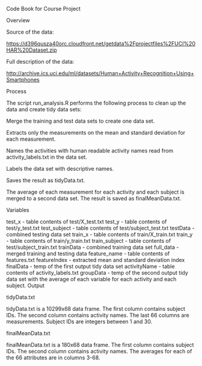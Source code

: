 Code Book for Course Project

Overview

Source of the data:

https://d396qusza40orc.cloudfront.net/getdata%2Fprojectfiles%2FUCI%20HAR%20Dataset.zip

Full description of the data:

http://archive.ics.uci.edu/ml/datasets/Human+Activity+Recognition+Using+Smartphones

Process

The script run_analysis.R performs the following process to clean up the data and create tidy data sets:

Merge the training and test data sets to create one data set.

Extracts only the measurements on the mean and standard deviation for each measurement.

Names the activities with human readable activity names read from activity_labels.txt in the data set.

Labels the data set with descriptive names.

Saves the result as tidyData.txt.

The average of each measurement for each activity and each subject is merged to a second data set. The result is saved as finalMeanData.txt.

Variables

test_x - table contents of test/X_test.txt
test_y - table contents of test/y_test.txt
test_subject - table contents of test/subject_test.txt
testData - combined testing data set
train_x - table contents of train/X_train.txt
train_y - table contents of train/y_train.txt
train_subject - table contents of test/subject_train.txt
trainData - combined training data set
full_data - merged training and testing data
feature_name - table contents of features.txt
featureIndex - extracted mean and standard deviation index
finalData - temp of the first output tidy data set
activityName - table contents of activity_labels.txt
groupData - temp of the second output tidy data set with the average of each variable for each activity and each subject.
Output

tidyData.txt

tidyData.txt is a 10299x68 data frame.
The first column contains subject IDs.
The second column contains activity names.
The last 66 columns are measurements.
Subject IDs are integers between 1 and 30.

finalMeanData.txt

finalMeanData.txt is a 180x68 data frame.
The first column contains subject IDs.
The second column contains activity names.
The averages for each of the 66 attributes are in columns 3-68.